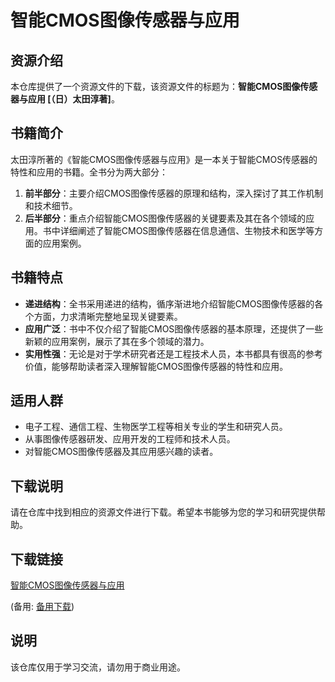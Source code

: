 # 智能CMOS图像传感器与应用

## 资源介绍

本仓库提供了一个资源文件的下载，该资源文件的标题为：**智能CMOS图像传感器与应用 [（日）太田淳著]**。

## 书籍简介

太田淳所著的《智能CMOS图像传感器与应用》是一本关于智能CMOS传感器的特性和应用的书籍。全书分为两大部分：

1. **前半部分**：主要介绍CMOS图像传感器的原理和结构，深入探讨了其工作机制和技术细节。
2. **后半部分**：重点介绍智能CMOS图像传感器的关键要素及其在各个领域的应用。书中详细阐述了智能CMOS图像传感器在信息通信、生物技术和医学等方面的应用案例。

## 书籍特点

- **递进结构**：全书采用递进的结构，循序渐进地介绍智能CMOS图像传感器的各个方面，力求清晰完整地呈现关键要素。
- **应用广泛**：书中不仅介绍了智能CMOS图像传感器的基本原理，还提供了一些新颖的应用案例，展示了其在多个领域的潜力。
- **实用性强**：无论是对于学术研究者还是工程技术人员，本书都具有很高的参考价值，能够帮助读者深入理解智能CMOS图像传感器的特性和应用。

## 适用人群

- 电子工程、通信工程、生物医学工程等相关专业的学生和研究人员。
- 从事图像传感器研发、应用开发的工程师和技术人员。
- 对智能CMOS图像传感器及其应用感兴趣的读者。

## 下载说明

请在仓库中找到相应的资源文件进行下载。希望本书能够为您的学习和研究提供帮助。

## 下载链接
[智能CMOS图像传感器与应用](https://pan.quark.cn/s/a16e1d345d6f) 

(备用: [备用下载](https://pan.baidu.com/s/1D0-WpfiFKiEUwwxF1PpgfQ?pwd=1234))

## 说明

该仓库仅用于学习交流，请勿用于商业用途。
